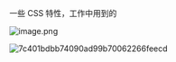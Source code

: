一些 CSS 特性，工作中用到的




![image.png](https://p5.music.126.net/obj/wo3DlcOGw6DClTvDisK1/25422353395/5c15/114f/6699/a4cd05509c65fe4f116247e8becec21a.png)

![7c401bdbb74090ad99b70062266feecd](https://p5.music.126.net/obj/wo3DlcOGw6DClTvDisK1/25582559339/a971/fdc6/ab0c/7c401bdbb74090ad99b70062266feecd.png)
